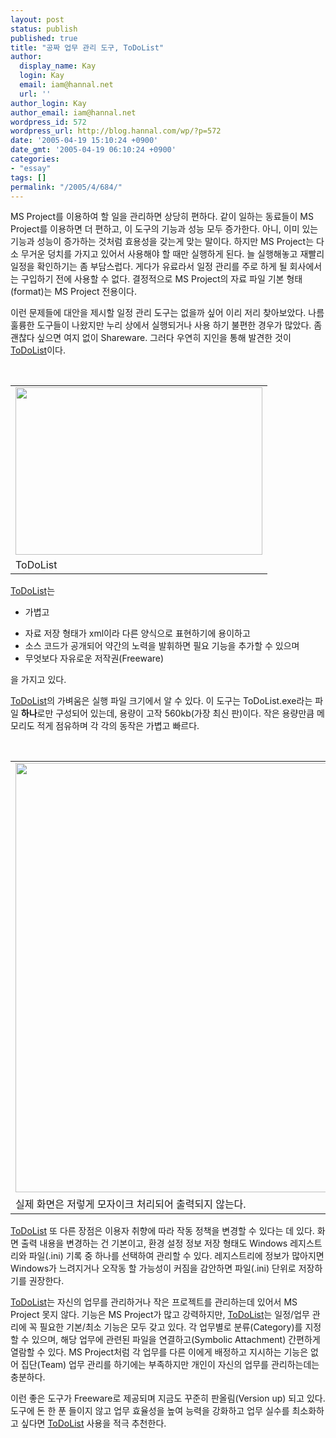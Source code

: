 ```yaml
---
layout: post
status: publish
published: true
title: "공짜 업무 관리 도구, ToDoList"
author:
  display_name: Kay
  login: Kay
  email: iam@hannal.net
  url: ''
author_login: Kay
author_email: iam@hannal.net
wordpress_id: 572
wordpress_url: http://blog.hannal.com/wp/?p=572
date: '2005-04-19 15:10:24 +0900'
date_gmt: '2005-04-19 06:10:24 +0900'
categories:
- "essay"
tags: []
permalink: "/2005/4/684/"
---
```

<p>MS Project를 이용하여 할 일을 관리하면 상당히 편하다. 같이 일하는 동료들이 MS Project를 이용하면 더 편하고, 이 도구의 기능과 성능 모두 증가한다. 아니, 이미 있는 기능과 성능이 증가하는 것처럼 효용성을 갖는게 맞는 말이다. 하지만 MS Project는 다소 무거운 덩치를 가지고 있어서 사용해야 할 때만 실행하게 된다. 늘 실행해놓고 재빨리 일정을 확인하기는 좀 부담스럽다. 게다가 유료라서 일정 관리를 주로 하게 될 회사에서는 구입하기 전에 사용할 수 없다. 결정적으로 MS Project의 자료 파일 기본 형태(format)는 MS Project 전용이다.</p>
<p>이런 문제들에 대안을 제시할 일정 관리 도구는 없을까 싶어 이리 저리 찾아보았다. 나름 훌륭한 도구들이 나왔지만 누리 상에서 실행되거나 사용 하기 불편한 경우가 많았다. 좀 괜찮다 싶으면 여지 없이 Shareware. 그러다 우연히 지인을 통해 발견한 것이 <a href="http://www.abstractspoon.com/">ToDoList</a>이다.</p>
<p><center><br />
<table>
<tr>
<td><center><img src="http://blog.hannal.com/tt-attach/0419/050419150609384024/770448.gif" width="395" height="268"></center></td>
</tr>
<tr>
<td class="centerphoto"> ToDoList</td>
</tr>
</table>
<p></center></p>
<p><a href="http://www.abstractspoon.com/">ToDoList</a>는
<ul>
<li />가볍고</p>
<li />자료 저장 형태가 xml이라 다른 양식으로 표현하기에 용이하고
<li />소스 코드가 공개되어 약간의 노력을 발휘하면 필요 기능을 추가할 수 있으며
<li />무엇보다 자유로운 저작권(Freeware)</ul>
<p>을 가지고 있다.</p>
<p><a href="http://www.abstractspoon.com/">ToDoList</a>의 가벼움은 실행 파일 크기에서 알 수 있다. 이 도구는 ToDoList.exe라는 파일 <b>하나</b>로만 구성되어 있는데, 용량이 고작 560kb(가장 최신 판)이다. 작은 용량만큼 메모리도 적게 점유하며 각 각의 동작은 가볍고 빠르다.</p>
<p><center><br />
<table>
<tr>
<td><center><img src="http://blog.hannal.com/tt-attach/0419/050419150609384024/006586.gif" width="623" height="687"></center></td>
</tr>
<tr>
<td class="centerphoto"> 실제 화면은 저렇게 모자이크 처리되어 출력되지 않는다. </td>
</tr>
</table>
<p></center></p>
<p><a href="http://www.abstractspoon.com/">ToDoList</a> 또 다른 장점은 이용자 취향에 따라 작동 정책을 변경할 수 있다는 데 있다. 화면 출력 내용을 변경하는 건 기본이고, 환경 설정 정보 저장 형태도 Windows 레지스트리와 파일(.ini) 기록 중 하나를 선택하여 관리할 수 있다. 레지스트리에 정보가 많아지면 Windows가 느려지거나 오작동 할 가능성이 커짐을 감안하면 파일(.ini) 단위로 저장하기를 권장한다.</p>
<p><a href="http://www.abstractspoon.com/">ToDoList</a>는 자신의 업무를 관리하거나 작은 프로젝트를 관리하는데 있어서 MS Project 못지 않다. 기능은 MS Project가 많고 강력하지만, <a href="http://www.abstractspoon.com/">ToDoList</a>는 일정/업무 관리에 꼭 필요한 기본/최소 기능은 모두 갖고 있다. 각 업무별로 분류(Category)를 지정할 수 있으며, 해당 업무에 관련된 파일을 연결하고(Symbolic Attachment) 간편하게 열람할 수 있다. MS Project처럼 각 업무를 다른 이에게 배정하고 지시하는 기능은 없어 집단(Team) 업무 관리를 하기에는 부족하지만 개인이 자신의 업무를 관리하는데는 충분하다.</p>
<p>이런 좋은 도구가 Freeware로 제공되며 지금도 꾸준히 판올림(Version up) 되고 있다. 도구에 돈 한 푼 들이지 않고 업무 효율성을 높여 능력을 강화하고 업무 실수를 최소화하고 싶다면 <a href="http://www.abstractspoon.com/">ToDoList</a> 사용을 적극 추천한다.</p>
